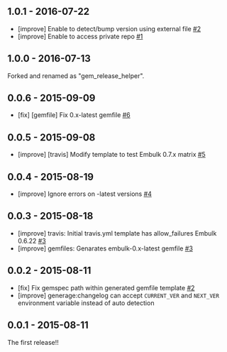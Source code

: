 ## 1.0.1 - 2016-07-22
* [improve] Enable to detect/bump version using external file [#2](https://github.com/uu59/gem_release_helper/pull/2)
* [improve] Enable to access private repo [#1](https://github.com/uu59/gem_release_helper/pull/1)

## 1.0.0 - 2016-07-13

Forked and renamed as "gem_release_helper".

## 0.0.6 - 2015-09-09

* [fix] [gemfile] Fix 0.x-latest gemfile [#6](https://github.com/everyleaf/everyleaf-embulk_helper/pull/6)

## 0.0.5 - 2015-09-08

* [improve] [travis] Modify template to test Embulk 0.7.x matrix [#5](https://github.com/everyleaf/everyleaf-embulk_helper/pull/5)

## 0.0.4 - 2015-08-19
* [improve] Ignore errors on -latest versions [#4](https://github.com/everyleaf/everyleaf-embulk_helper/pull/4)

## 0.0.3 - 2015-08-18

* [improve] travis: Initial travis.yml template has allow_failures Embulk 0.6.22 [#3](https://github.com/everyleaf/everyleaf-embulk_helper/pull/3)
* [improve] gemfiles: Genarates embulk-0.x-latest gemfile [#3](https://github.com/everyleaf/everyleaf-embulk_helper/pull/3)

## 0.0.2 - 2015-08-11

* [fix] Fix gemspec path within generated gemfile template [#2](https://github.com/everyleaf/everyleaf-embulk_helper/pull/2)
* [improve] generage:changelog can accept `CURRENT_VER` and `NEXT_VER` environment variable instead of auto detection

## 0.0.1 - 2015-08-11

The first release!!


